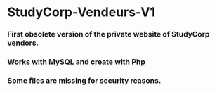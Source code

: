 
# StudyCorp-Vendeurs-V1
### First obsolete version of the private website of StudyCorp vendors.
### Works with MySQL and create with Php
### Some files are missing for security reasons.
